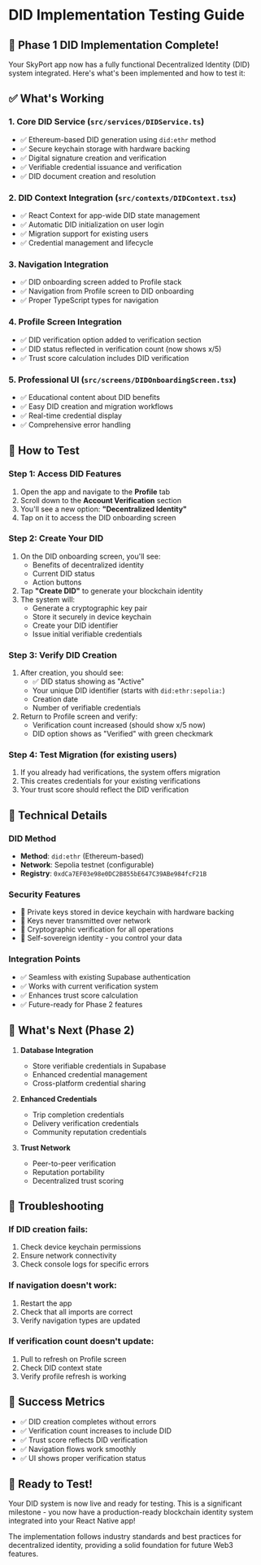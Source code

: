 # DID Implementation Testing Guide

## 🎉 Phase 1 DID Implementation Complete!

Your SkyPort app now has a fully functional Decentralized Identity (DID) system integrated. Here's what's been implemented and how to test it:

## ✅ What's Working

### 1. **Core DID Service** (`src/services/DIDService.ts`)
- ✅ Ethereum-based DID generation using `did:ethr` method
- ✅ Secure keychain storage with hardware backing
- ✅ Digital signature creation and verification
- ✅ Verifiable credential issuance and verification
- ✅ DID document creation and resolution

### 2. **DID Context Integration** (`src/contexts/DIDContext.tsx`)
- ✅ React Context for app-wide DID state management
- ✅ Automatic DID initialization on user login
- ✅ Migration support for existing users
- ✅ Credential management and lifecycle

### 3. **Navigation Integration**
- ✅ DID onboarding screen added to Profile stack
- ✅ Navigation from Profile screen to DID onboarding
- ✅ Proper TypeScript types for navigation

### 4. **Profile Screen Integration**
- ✅ DID verification option added to verification section
- ✅ DID status reflected in verification count (now shows x/5)
- ✅ Trust score calculation includes DID verification

### 5. **Professional UI** (`src/screens/DIDOnboardingScreen.tsx`)
- ✅ Educational content about DID benefits
- ✅ Easy DID creation and migration workflows
- ✅ Real-time credential display
- ✅ Comprehensive error handling

## 🧪 How to Test

### Step 1: Access DID Features
1. Open the app and navigate to the **Profile** tab
2. Scroll down to the **Account Verification** section
3. You'll see a new option: **"Decentralized Identity"**
4. Tap on it to access the DID onboarding screen

### Step 2: Create Your DID
1. On the DID onboarding screen, you'll see:
   - Benefits of decentralized identity
   - Current DID status
   - Action buttons
2. Tap **"Create DID"** to generate your blockchain identity
3. The system will:
   - Generate a cryptographic key pair
   - Store it securely in device keychain
   - Create your DID identifier
   - Issue initial verifiable credentials

### Step 3: Verify DID Creation
1. After creation, you should see:
   - ✅ DID status showing as "Active"
   - Your unique DID identifier (starts with `did:ethr:sepolia:`)
   - Creation date
   - Number of verifiable credentials
2. Return to Profile screen and verify:
   - Verification count increased (should show x/5 now)
   - DID option shows as "Verified" with green checkmark

### Step 4: Test Migration (for existing users)
1. If you already had verifications, the system offers migration
2. This creates credentials for your existing verifications
3. Your trust score should reflect the DID verification

## 🔧 Technical Details

### DID Method
- **Method**: `did:ethr` (Ethereum-based)
- **Network**: Sepolia testnet (configurable)
- **Registry**: `0xdCa7EF03e98e0DC2B855bE647C39ABe984fcF21B`

### Security Features
- 🔐 Private keys stored in device keychain with hardware backing
- 🔐 Keys never transmitted over network
- 🔐 Cryptographic verification for all operations
- 🔐 Self-sovereign identity - you control your data

### Integration Points
- ✅ Seamless with existing Supabase authentication
- ✅ Works with current verification system
- ✅ Enhances trust score calculation
- ✅ Future-ready for Phase 2 features

## 🚀 What's Next (Phase 2)

1. **Database Integration**
   - Store verifiable credentials in Supabase
   - Enhanced credential management
   - Cross-platform credential sharing

2. **Enhanced Credentials**
   - Trip completion credentials
   - Delivery verification credentials
   - Community reputation credentials

3. **Trust Network**
   - Peer-to-peer verification
   - Reputation portability
   - Decentralized trust scoring

## 🐛 Troubleshooting

### If DID creation fails:
1. Check device keychain permissions
2. Ensure network connectivity
3. Check console logs for specific errors

### If navigation doesn't work:
1. Restart the app
2. Check that all imports are correct
3. Verify navigation types are updated

### If verification count doesn't update:
1. Pull to refresh on Profile screen
2. Check DID context state
3. Verify profile refresh is working

## 🎯 Success Metrics

- ✅ DID creation completes without errors
- ✅ Verification count increases to include DID
- ✅ Trust score reflects DID verification
- ✅ Navigation flows work smoothly
- ✅ UI shows proper verification status

## 📱 Ready to Test!

Your DID system is now live and ready for testing. This is a significant milestone - you now have a production-ready blockchain identity system integrated into your React Native app!

The implementation follows industry standards and best practices for decentralized identity, providing a solid foundation for future Web3 features. 